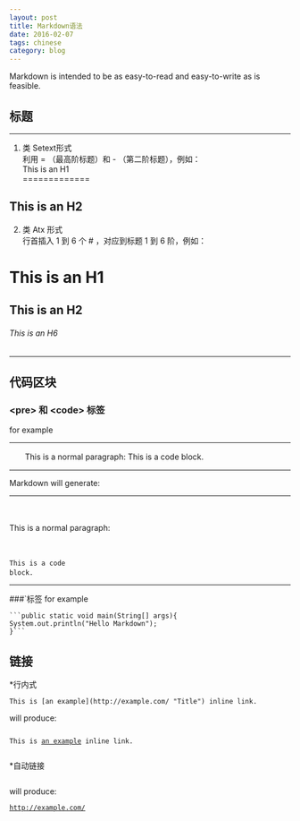 ```yaml
---
layout: post
title: Markdown语法
date: 2016-02-07
tags: chinese
category: blog
---
```


Markdown is intended to be as easy-to-read and easy-to-write as is feasible.

标题
-----------

- - -
1.  类 Setext形式  
利用 = （最高阶标题）和 - （第二阶标题），例如：  
This is an H1  
=============  
  
This is an H2  
-------------  
2.  类 Atx 形式  
行首插入 1 到 6 个 # ，对应到标题 1 到 6 阶，例如：  
# This is an H1  
  
## This is an H2  
  
###### This is an H6  
- - -

代码区块
---------

### &lt;pre> 和 &lt;code> 标签
for example
- - -
　　This is a normal paragraph:
This is a code block.
  - - -
Markdown will generate:
- - -
　　<p>This is a normal paragraph:</p>
　　<pre><code>This is a code block.
　　</code></pre>
- - -
###`标签
for example
<pre><code>```public static void main(String[] args){
System.out.println("Hello Markdown");
}```</code></pre>

链接
----
*行内式

<pre><code>This is [an example](http://example.com/ "Title") inline link.</code></pre>

will produce:

<pre><code><p>This is <a href="http://example.com/" title="Title">an example</a> inline link.</p></code></pre>

*自动链接
<pre><code><http://example.com/></code></pre>

will produce:

<pre><code><a href="http://example.com/">http://example.com/</a></code></pre>
